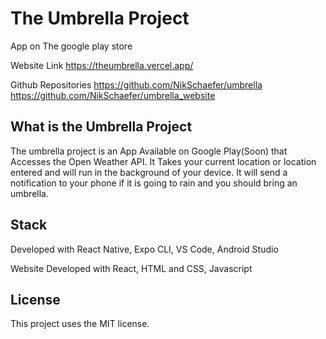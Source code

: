 # The Umbrella Project
App on The google play store

Website Link
https://theumbrella.vercel.app/

Github Repositories
https://github.com/NikSchaefer/umbrella
https://github.com/NikSchaefer/umbrella_website

## What is the Umbrella Project
 The umbrella project is an App Available on Google Play(Soon) that Accesses the Open Weather API. 
 It Takes your current location or location entered and will run in the background of your device.
 It will send a notification to your phone if it is going to rain and you should bring an umbrella.
 
 
 ## Stack
 Developed with React Native, Expo CLI, VS Code, Android Studio
 
 Website Developed with React, HTML and CSS, Javascript
 

## License
This project uses the MIT license.

